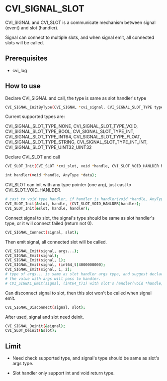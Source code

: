 # CVI_SIGNAL_SLOT

CVI_SIGNAL and CVI_SLOT is a communicate mechanism between signal (event) and slot (handler).

Signal can connect to multiple slots, and when signal emit, all connected slots will be called.

## Prerequisites

* cvi_log

## How to use

Declare CVI_SIGNAL and call, the type is same as slot handler's type

```bash
CVI_SIGNAL_InitByType(CVI_SIGNAL *cvi_signal, CVI_SIGNAL_SLOT_TYPE type);
```

Current supported types are:

CVI_SIGNAL_SLOT_TYPE_NONE,
CVI_SIGNAL_SLOT_TYPE_VOID,
CVI_SIGNAL_SLOT_TYPE_BOOL,
CVI_SIGNAL_SLOT_TYPE_INT,
CVI_SIGNAL_SLOT_TYPE_INT64,
CVI_SIGNAL_SLOT_TYPE_FLOAT,
CVI_SIGNAL_SLOT_TYPE_STRING,
CVI_SIGNAL_SLOT_TYPE_INT_INT,
CVI_SIGNAL_SLOT_TYPE_UINT32_UINT32

Declare CVI_SLOT and call

```bash
CVI_SLOT_Init(CVI_SLOT *cvi_slot, void *handle, CVI_SLOT_VOID_HANLDER handler);

int handler(void *handle, AnyType *data);
```

CVI_SLOT can init with any type pointer (one arg), just cast to CVI_SLOT_VOID_HANLDER.

```bash
# cast to void type handler, if handler is handler(void *handle, AnyType *data)
CVI_SLOT_Init(&slot, handle, (CVI_SLOT_VOID_HANLDER)handler);
CVI_SLOT_Init(&slot, handle, handler);
```

Connect signal to slot, the signal's type should be same as slot handler's type, or it will connect failed (return not 0).

```bash
CVI_SIGNAL_Connect(signal, slot);
```

Then emit signal, all connected slot will be called.

```bash
CVI_SIGNAL_Emit(signal, args...);
CVI_SIGNAL_Emit(signal);
CVI_SIGNAL_Emit(signal, 1);
CVI_SIGNAL_Emit(signal, (int64_t)4000000000);
CVI_SIGNAL_Emit(signal, 1, 2);
# type of args... is same as slot handler args type, and suggest declare type obviously.
# the value with args will pass to handler.
# CVI_SIGNAL_Emit(signal, (int64_t)1) with slot's handler(void *handle, int64_t arg1).
```

Can disconnect signal to slot, then this slot won't be called when signal emit.

```bash
CVI_SIGNAL_Disconnect(signal, slot);
```

After used, signal and slot need deinit.

```bash
CVI_SIGNAL_Deinit(&signal);
CVI_SLOT_Deinit(&slot);
```

## Limit

* Need check supported type, and signal's type should be same as slot's args type.

* Slot handler only support int and void return type.
